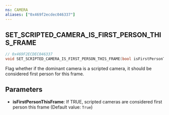 ```yaml
---
ns: CAMERA
aliases: ["0x469f2ecdec046337"]
---
```

## SET_SCRIPTED_CAMERA_IS_FIRST_PERSON_THIS_FRAME

```c
// 0x469F2ECDEC046337
void SET_SCRIPTED_CAMERA_IS_FIRST_PERSON_THIS_FRAME(bool isFirstPersonThisFrame);
```

Flag whether if the dominant camera is a scripted camera, it should be considered first person for this frame.


## Parameters
* **isFirstPersonThisFrame**: If TRUE, scripted cameras are considered first person this frame (Default value: `True`)
